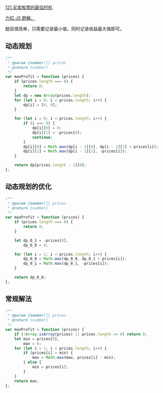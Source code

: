 [121.买卖股票的最佳时机](https://leetcode-cn.com/problems/best-time-to-buy-and-sell-stock/submissions/)

[力扣 JS 题解。](https://github.com/GuYueJiaJie/blog/tree/master/%E6%95%B0%E6%8D%AE%E7%BB%93%E6%9E%84%E4%B8%8E%E7%AE%97%E6%B3%95)

题目很简单，只需要记录最小值，同时记录收益最大值即可。

## 动态规划

```javascript
/**
 * @param {number[]} prices
 * @return {number}
 */
var maxProfit = function (prices) {
    if (prices.length === 0) {
        return 0;
    }
    let dp = new Array(prices.length);
    for (let i = 0; i < prices.length; i++) {
        dp[i] = [0, 0];
    }

    for (let i = 0; i < prices.length; i++) {
        if (i === 0) {
            dp[i][0] = 0;
            dp[i][1] = -prices[0];
            continue;
        }
        dp[i][0] = Math.max(dp[i - 1][0], dp[i - 1][1] + prices[i]);
        dp[i][1] = Math.max(dp[i - 1][1], -prices[i]);
    }

    return dp[prices.length - 1][0];
};
```

## 动态规划的优化

```javascript
/**
 * @param {number[]} prices
 * @return {number}
 */
var maxProfit = function (prices) {
    if (prices.length === 0) {
        return 0;
    }

    let dp_0_1 = -prices[0],
        dp_0_0 = 0;

    for (let i = 1; i < prices.length; i++) {
        dp_0_0 = Math.max(dp_0_0, dp_0_1 + prices[i]);
        dp_0_1 = Math.max(dp_0_1, -prices[i]);
    }

    return dp_0_0;
};
```

## 常规解法

```javascript
/**
 * @param {number[]} prices
 * @return {number}
 */
var maxProfit = function (prices) {
    if (!Array.isArray(prices) || prices.length <= 0) return 0;
    let min = prices[0],
        max = 0;
    for (let i = 1; i < prices.length; i++) {
        if (prices[i] > min) {
            max = Math.max(max, prices[i] - min);
        } else {
            min = prices[i];
        }
    }
    return max;
};
```
